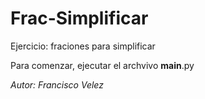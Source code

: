 # Frac-Simplificar
Ejercicio: fraciones para simplificar

Para comenzar, ejecutar el archvivo __main__.py 

<i> Autor: Francisco Velez <i>
